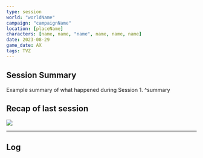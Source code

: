 ```yaml
---
type: session
world: "worldName"
campaign: "campaignName"
location: [placeName]
characters: [name, name, "name", name, name, name]
date: 2023-08-29
game_date: AX
tags: TVZ
---
```


## Session Summary
Example summary of what happened during Session 1.
^summary



## Recap of last session
![](/World/Sessions/Session_0#^summary)

---


## Log

